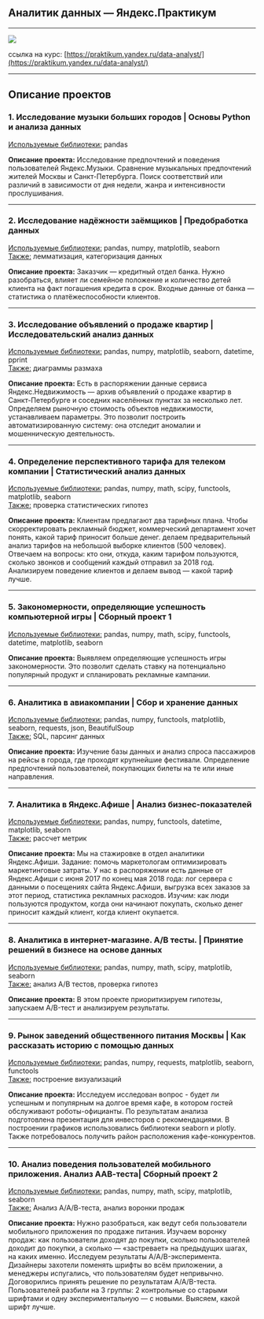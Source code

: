 ## Аналитик данных — Яндекс.Практикум  
_________________

<img src="https://sun9-53.userapi.com/impg/wk5A-imejZ3rUhyYBz017gP_-LUji7NV1V32MA/xVFx1rqAir0.jpg?size=1587x760&quality=96&proxy=1&sign=f217d39122f3c5fc634ba67cea4de7e4&type=album">

ссылка на курс: [https://praktikum.yandex.ru/data-analyst/](https://praktikum.yandex.ru/data-analyst/)  

---  

## Описание проектов  

### 1. Исследование музыки больших городов | **Основы Python и анализа данных**  
<ins>Используемые библиотеки:</ins> pandas

<b>Описание проекта:</b> Исследование предпочтений и поведения пользователей Яндекс.Музыки. Сравнение музыкальных предпочтений жителей Москвы и Санкт-Петербурга. Поиск соответствий или различий в зависимости от дня недели, жанра и интенсивности прослушивания.  

---

### 2. Исследование надёжности заёмщиков | **Предобработка данных**  
<ins>Используемые библиотеки:</ins> pandas, numpy, matplotlib, seaborn  
<ins>Также:</ins> лемматизация, категоризация данных

<b>Описание проекта:</b> Заказчик — кредитный отдел банка. Нужно разобраться, влияет ли семейное положение и количество детей клиента на факт погашения кредита в срок. Входные данные от банка — статистика о платёжеспособности клиентов.  

---

### 3. Исследование объявлений о продаже квартир | **Исследовательский анализ данных**  
<ins>Используемые библиотеки:</ins> pandas, numpy, matplotlib, seaborn, datetime, pprint    
<ins>Также:</ins> диаграммы размаха

<b>Описание проекта:</b> Есть в распоряжении данные сервиса Яндекс.Недвижимость — архив объявлений о продаже квартир в Санкт-Петербурге и соседних населённых пунктах за несколько лет. Определяем рыночную стоимость объектов недвижимости, устанавливаем параметры. Это позволит построить автоматизированную систему: она отследит аномалии и мошенническую деятельность.    

---

### 4. Определение перспективного тарифа для телеком компании | **Статистический анализ данных**  
<ins>Используемые библиотеки:</ins> pandas, numpy, math, scipy, functools, matplotlib, seaborn  
<ins>Также:</ins> проверка статистических гипотез

<b>Описание проекта:</b> Клиентам предлагают два тарифных плана. Чтобы скорректировать рекламный бюджет, коммерческий департамент хочет понять, какой тариф приносит больше денег. делаем предварительный анализ тарифов на небольшой выборке клиентов (500 человек). Отвечаем на вопросы: кто они, откуда, каким тарифом пользуются, сколько звонков и сообщений каждый отправил за 2018 год. Анализируем поведение клиентов и делаем вывод — какой тариф лучше.  

---

### 5. Закономерности, определяющие успешность компьютерной игры | **Сборный проект 1**  
<ins>Используемые библиотеки:</ins> pandas, numpy, math, scipy, functools, datetime, matplotlib, seaborn

<b>Описание проекта:</b> Выявляем определяющие успешность игры закономерности. Это позволит сделать ставку на потенциально популярный продукт и спланировать рекламные кампании.  

---

### 6. Аналитика в авиакомпании | **Сбор и хранение данных**  
<ins>Используемые библиотеки:</ins> pandas, numpy, functools, matplotlib, seaborn, requests, json, BeautifulSoup   
<ins>Также:</ins> SQL, парсинг данных    

<b>Описание проекта:</b> Изучение базы данных и анализ спроса пассажиров на рейсы в города, где проходят крупнейшие фестивали. Определение предпочтений пользователей, покупающих билеты на те или иные направления.  

---

### 7. Аналитика в Яндекс.Афише | **Анализ бизнес-показателей**  
<ins>Используемые библиотеки:</ins> pandas, numpy, functools, datetime, matplotlib, seaborn  
<ins>Также:</ins> рассчет метрик

<b>Описание проекта:</b> Мы на стажировке в отдел аналитики Яндекс.Афиши. Задание: помочь маркетологам оптимизировать маркетинговые затраты. У нас в распоряжении есть данные от Яндекс.Афиши с июня 2017 по конец мая 2018 года: лог сервера с данными о посещениях сайта Яндекс.Афиши, выгрузка всех заказов за этот период, статистика рекламных расходов. Изучим: как люди пользуются продуктом, когда они начинают покупать, сколько денег приносит каждый клиент, когда клиент окупается.  

---

### 8. Аналитика в интернет-магазине. A/B тесты. | **Принятие решений в бизнесе на основе данных**  
<ins>Используемые библиотеки:</ins> pandas, numpy, math, scipy, matplotlib, seaborn    
<ins>Также:</ins> анализ A/B тестов, проверка гипотез  

<b>Описание проекта:</b> В этом проекте приоритизируем гипотезы, запускаем A/B-тест и анализируем результаты.  

---

### 9. Рынок заведений общественного питания Москвы | **Как рассказать историю с помощью данных**  
<ins>Используемые библиотеки:</ins> pandas, numpy, requests, matplotlib, seaborn, functools  
<ins>Также:</ins> построение визуализаций  

<b>Описание проекта:</b> Исследуем исследован вопрос - будет ли успешным и популярным на долгое время кафе, в котором гостей обслуживают роботы-официанты. По результатам анализа подготовлена презентация для инвесторов с рекомендациями. В построении графиков использовались библиотеки seaborn и plotly. Также потребовалось получить район расположения кафе-конкурентов.

---

### 10. Анализ поведения пользователей мобильного приложения. Анализ ААВ-теста| **Сборный проект 2**    
<ins>Используемые библиотеки:</ins> pandas, numpy, math, scipy, matplotlib, seaborn  
<ins>Также:</ins> Анализ А/А/В-теста, анализ воронки продаж  

<b>Описание проекта:</b> Нужно разобраться, как ведут себя пользователи мобильного приложения по продаже питания. Изучаем воронку продаж: как пользователи доходят до покупки, сколько пользователей доходит до покупки, а сколько — «застревает» на предыдущих шагах, на каких именно. Исследуем результаты A/A/B-эксперимента. Дизайнеры захотели поменять шрифты во всём приложении, а менеджеры испугались, что пользователям будет непривычно. Договорились принять решение по результатам A/A/B-теста. Пользователей разбили на 3 группы: 2 контрольные со старыми шрифтами и одну экспериментальную — с новыми. Выясяем, какой шрифт лучше.


